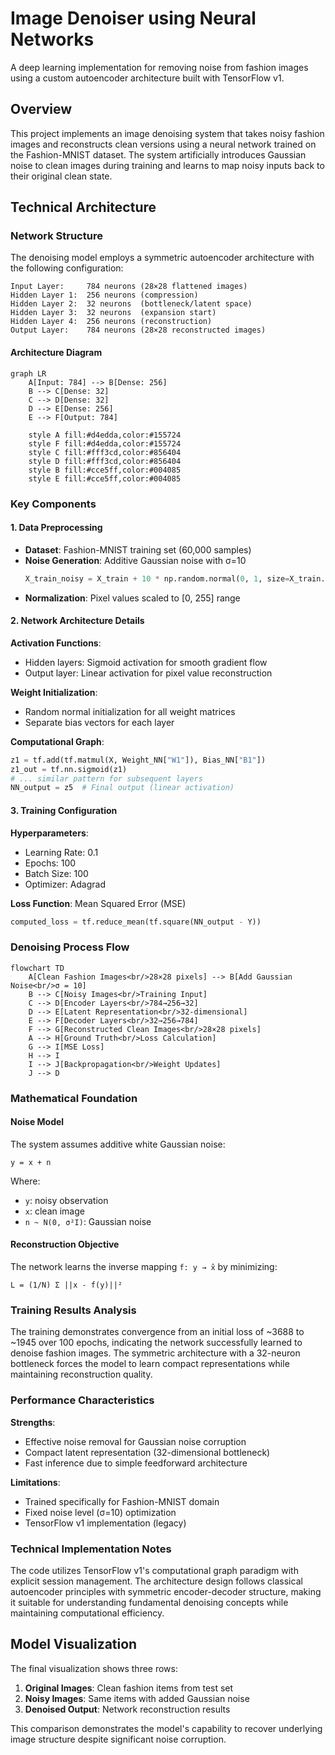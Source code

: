 # Image Denoiser using Neural Networks

A deep learning implementation for removing noise from fashion images using a custom autoencoder architecture built with TensorFlow v1.

## Overview

This project implements an image denoising system that takes noisy fashion images and reconstructs clean versions using a neural network trained on the Fashion-MNIST dataset. The system artificially introduces Gaussian noise to clean images during training and learns to map noisy inputs back to their original clean state.

## Technical Architecture

### Network Structure

The denoising model employs a symmetric autoencoder architecture with the following configuration:

```
Input Layer:     784 neurons (28×28 flattened images)
Hidden Layer 1:  256 neurons (compression)
Hidden Layer 2:  32 neurons  (bottleneck/latent space)
Hidden Layer 3:  32 neurons  (expansion start)
Hidden Layer 4:  256 neurons (reconstruction)
Output Layer:    784 neurons (28×28 reconstructed images)
```

#### Architecture Diagram

```mermaid
graph LR
    A[Input: 784] --> B[Dense: 256]
    B --> C[Dense: 32]
    C --> D[Dense: 32]
    D --> E[Dense: 256]
    E --> F[Output: 784]

    style A fill:#d4edda,color:#155724
    style F fill:#d4edda,color:#155724
    style C fill:#fff3cd,color:#856404
    style D fill:#fff3cd,color:#856404
    style B fill:#cce5ff,color:#004085
    style E fill:#cce5ff,color:#004085
```

### Key Components

#### 1. Data Preprocessing
- **Dataset**: Fashion-MNIST training set (60,000 samples)
- **Noise Generation**: Additive Gaussian noise with σ=10
  ```python
  X_train_noisy = X_train + 10 * np.random.normal(0, 1, size=X_train.shape)
  ```
- **Normalization**: Pixel values scaled to [0, 255] range

#### 2. Network Architecture Details

**Activation Functions**:
- Hidden layers: Sigmoid activation for smooth gradient flow
- Output layer: Linear activation for pixel value reconstruction

**Weight Initialization**:
- Random normal initialization for all weight matrices
- Separate bias vectors for each layer

**Computational Graph**:
```python
z1 = tf.add(tf.matmul(X, Weight_NN["W1"]), Bias_NN["B1"])
z1_out = tf.nn.sigmoid(z1)
# ... similar pattern for subsequent layers
NN_output = z5  # Final output (linear activation)
```

#### 3. Training Configuration

**Hyperparameters**:
- Learning Rate: 0.1
- Epochs: 100
- Batch Size: 100
- Optimizer: Adagrad

**Loss Function**: Mean Squared Error (MSE)
```python
computed_loss = tf.reduce_mean(tf.square(NN_output - Y))
```

### Denoising Process Flow

```mermaid
flowchart TD
    A[Clean Fashion Images<br/>28×28 pixels] --> B[Add Gaussian Noise<br/>σ = 10]
    B --> C[Noisy Images<br/>Training Input]
    C --> D[Encoder Layers<br/>784→256→32]
    D --> E[Latent Representation<br/>32-dimensional]
    E --> F[Decoder Layers<br/>32→256→784]
    F --> G[Reconstructed Clean Images<br/>28×28 pixels]
    A --> H[Ground Truth<br/>Loss Calculation]
    G --> I[MSE Loss]
    H --> I
    I --> J[Backpropagation<br/>Weight Updates]
    J --> D
```

### Mathematical Foundation

#### Noise Model
The system assumes additive white Gaussian noise:
```
y = x + n
```
Where:
- `y`: noisy observation
- `x`: clean image
- `n ~ N(0, σ²I)`: Gaussian noise

#### Reconstruction Objective
The network learns the inverse mapping `f: y → x̂` by minimizing:
```
L = (1/N) Σ ||x - f(y)||²
```

### Training Results Analysis

The training demonstrates convergence from an initial loss of ~3688 to ~1945 over 100 epochs, indicating the network successfully learned to denoise fashion images. The symmetric architecture with a 32-neuron bottleneck forces the model to learn compact representations while maintaining reconstruction quality.

### Performance Characteristics

**Strengths**:
- Effective noise removal for Gaussian noise corruption
- Compact latent representation (32-dimensional bottleneck)
- Fast inference due to simple feedforward architecture

**Limitations**:
- Trained specifically for Fashion-MNIST domain
- Fixed noise level (σ=10) optimization
- TensorFlow v1 implementation (legacy)

### Technical Implementation Notes

The code utilizes TensorFlow v1's computational graph paradigm with explicit session management. The architecture design follows classical autoencoder principles with symmetric encoder-decoder structure, making it suitable for understanding fundamental denoising concepts while maintaining computational efficiency.

## Model Visualization

The final visualization shows three rows:
1. **Original Images**: Clean fashion items from test set
2. **Noisy Images**: Same items with added Gaussian noise
3. **Denoised Output**: Network reconstruction results

This comparison demonstrates the model's capability to recover underlying image structure despite significant noise corruption.
